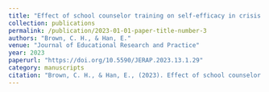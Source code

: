 ```yaml
---
title: "Effect of school counselor training on self-efficacy in crisis handling"
collection: publications
permalink: /publication/2023-01-01-paper-title-number-3
authors: "Brown, C. H., & Han, E."
venue: "Journal of Educational Research and Practice"
year: 2023
paperurl: "https://doi.org/10.5590/JERAP.2023.13.1.29"
category: manuscripts 
citation: "Brown, C. H., & Han, E., (2023). Effect of school counselor training on self-efficacy in crisis handling. Journal of Educational Research and Practice, 13, 448–461. https://doi.org/10.5590/JERAP.2023.13.1.29"
---
```


